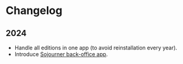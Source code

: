 # Changelog

## 2024

- Handle all editions in one app (to avoid reinstallation every year).
- Introduce [Sojourner back-office app](https://bo.sojourner.rocks).

